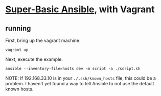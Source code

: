 # [Super-Basic Ansible](https://youtu.be/xew7CMkL7jY), with Vagrant

## running

First, bring up the vagrant machine.

```Shell
vagrant up
```

Next, execute the example.

```Shell
ansible --inventory-file=hosts dev -m script -a ./script.sh
```

NOTE:  If 192.168.33.10 is in your `./.ssh/known_hosts` file, this could be a problem.  I haven't yet found a way to tell Ansible to not use the default known hosts.
